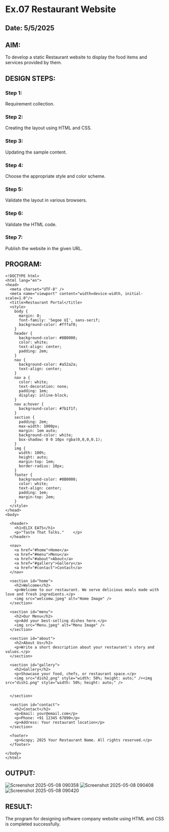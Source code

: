 # Ex.07 Restaurant Website
## Date: 5/5/2025

## AIM:
To develop a static Restaurant website to display the food items and services provided by them.

## DESIGN STEPS:

### Step 1:
Requirement collection.

### Step 2:
Creating the layout using HTML and CSS.

### Step 3:
Updating the sample content.

### Step 4:
Choose the appropriate style and color scheme.

### Step 5:
Validate the layout in various browsers.

### Step 6:
Validate the HTML code.

### Step 7:
Publish the website in the given URL.

## PROGRAM:
```
<!DOCTYPE html>
<html lang="en">
<head>
  <meta charset="UTF-8" />
  <meta name="viewport" content="width=device-width, initial-scale=1.0"/>
  <title>Restaurant Portal</title>
  <style>
    body {
      margin: 0;
      font-family: 'Segoe UI', sans-serif;
      background-color: #fffaf0;
    }
    header {
      background-color: #8B0000;
      color: white;
      text-align: center;
      padding: 2em;
    }
    nav {
      background-color: #a52a2a;
      text-align: center;
    }
    nav a {
      color: white;
      text-decoration: none;
      padding: 1em;
      display: inline-block;
    }
    nav a:hover {
      background-color: #7b1f1f;
    }
    section {
      padding: 2em;
      max-width: 1000px;
      margin: 1em auto;
      background-color: white;
      box-shadow: 0 0 10px rgba(0,0,0,0.1);
    }
    img {
      width: 100%;
      height: auto;
      margin-top: 1em;
      border-radius: 10px;
    }
    footer {
      background-color: #8B0000;
      color: white;
      text-align: center;
      padding: 1em;
      margin-top: 2em;
    }
  </style>
</head>
<body>

  <header>
    <h1>ELIX EATS</h1>
    <p>"Taste That Talks."    </p>
  </header>

  <nav>
    <a href="#home">Home</a>
    <a href="#menu">Menu</a>
    <a href="#about">About</a>
    <a href="#gallery">Gallery</a>
    <a href="#contact">Contact</a>
  </nav>

  <section id="home">
    <h2>Welcome</h2>
    <p>Welcome to our restaurant. We serve delicious meals made with love and fresh ingredients.</p>
    <img src="welcomw.jpeg" alt="Home Image" />
  </section>

  <section id="menu">
    <h2>Our Menu</h2>
    <p>Add your best-selling dishes here.</p>
    <img src="Menu.jpeg" alt="Menu Image" />
  </section>

  <section id="about">
    <h2>About Us</h2>
    <p>Write a short description about your restaurant's story and values.</p>
  </section>

  <section id="gallery">
    <h2>Gallery</h2>
    <p>Showcase your food, chefs, or restaurant space.</p>
    <img src="dish2.png" style="width: 50%; height: auto;" /><img src="dish1.png" style="width: 50%; height: auto;" />
    

  </section>

  <section id="contact">
    <h2>Contact</h2>
    <p>Email: your@email.com</p>
    <p>Phone: +91 12345 67890</p>
    <p>Address: Your restaurant location</p>
  </section>

  <footer>
    <p>&copy; 2025 Your Restaurant Name. All rights reserved.</p>
  </footer>

</body>
</html>
```

## OUTPUT:
![Screenshot 2025-05-08 090358](https://github.com/user-attachments/assets/3053abd1-86e4-48c6-92b1-0b45a9891a61)
![Screenshot 2025-05-08 090408](https://github.com/user-attachments/assets/96675e3b-d17a-4bf6-a7d6-a0374ef7485b)
![Screenshot 2025-05-08 090420](https://github.com/user-attachments/assets/4571b4bd-44cc-4d38-aaea-ea03711de61c)


## RESULT:
The program for designing software company website using HTML and CSS is completed successfully.
